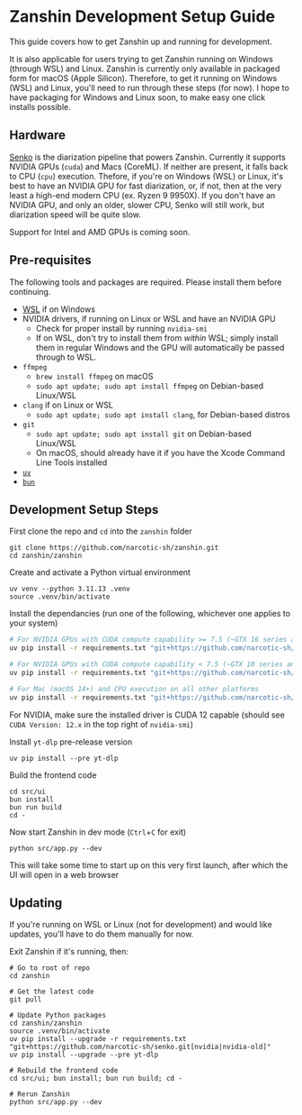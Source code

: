 # Zanshin Development Setup Guide
This guide covers how to get Zanshin up and running for development.

It is also applicable for users trying to get Zanshin running on Windows (through WSL) and Linux. Zanshin is currently only available in packaged form for macOS (Apple Silicon). Therefore, to get it running on Windows (WSL) and Linux, you'll need to run through these steps (for now). I hope to have packaging for Windows and Linux soon, to make easy one click installs possible.

## Hardware
[Senko](https://github.com/narcotic-sh/senko) is the diarization pipeline that powers Zanshin. Currently it supports NVIDIA GPUs (`cuda`) and Macs (CoreML). If neither are present, it falls back to CPU (`cpu`) execution. Thefore, if you're on Windows (WSL) or Linux, it's best to have an NVIDIA GPU for fast diarization, or, if not, then at the very least a high-end modern CPU (ex. Ryzen 9 9950X). If you don't have an NVIDIA GPU, and only an older, slower CPU, Senko will still work, but diarization speed will be quite slow.

Support for Intel and AMD GPUs is coming soon.

## Pre-requisites
The following tools and packages are required. Please install them before continuing.
- [WSL](https://learn.microsoft.com/en-us/windows/wsl/install) if on Windows
- NVIDIA drivers, if running on Linux or WSL and have an NVIDIA GPU
    - Check for proper install by running `nvidia-smi`
    - If on WSL, don't try to install them from _within_ WSL; simply install them in regular Windows and the GPU will automatically be passed through to WSL.
- `ffmpeg`
    - `brew install ffmpeg` on macOS
    - `sudo apt update; sudo apt install ffmpeg` on Debian-based Linux/WSL
- `clang` if on Linux or WSL
    - `sudo apt update; sudo apt install clang`, for Debian-based distros
- `git`
    - `sudo apt update; sudo apt install git` on Debian-based Linux/WSL
    - On macOS, should already have it if you have the Xcode Command Line Tools installed
- [`uv`](https://docs.astral.sh/uv/#installation)
- [`bun`](https://bun.com/docs/installation)

## Development Setup Steps
First clone the repo and `cd` into the `zanshin` folder
```
git clone https://github.com/narcotic-sh/zanshin.git
cd zanshin/zanshin
```
Create and activate a Python virtual environment
```
uv venv --python 3.11.13 .venv
source .venv/bin/activate
```
Install the dependancies (run one of the following, whichever one applies to your system)
```bash
# For NVIDIA GPUs with CUDA compute capability >= 7.5 (~GTX 16 series and newer)
uv pip install -r requirements.txt "git+https://github.com/narcotic-sh/senko.git[nvidia]"

# For NVIDIA GPUs with CUDA compute capability < 7.5 (~GTX 10 series and older)
uv pip install -r requirements.txt "git+https://github.com/narcotic-sh/senko.git[nvidia-old]"

# For Mac (macOS 14+) and CPU execution on all other platforms
uv pip install -r requirements.txt "git+https://github.com/narcotic-sh/senko.git"
```
For NVIDIA, make sure the installed driver is CUDA 12 capable (should see `CUDA Version: 12.x` in the top right of `nvidia-smi`)

Install `yt-dlp` pre-release version
```
uv pip install --pre yt-dlp
```
Build the frontend code
```
cd src/ui
bun install
bun run build
cd -
```
Now start Zanshin in dev mode (`Ctrl`+`C` for exit)
```
python src/app.py --dev
```
This will take some time to start up on this very first launch, after which the UI will open in a web browser

## Updating
If you're running on WSL or Linux (not for development) and would like updates, you'll have to do them manually for now.

Exit Zanshin if it's running, then:
```
# Go to root of repo
cd zanshin

# Get the latest code
git pull

# Update Python packages
cd zanshin/zanshin
source .venv/bin/activate
uv pip install --upgrade -r requirements.txt "git+https://github.com/narcotic-sh/senko.git[nvidia|nvidia-old]"
uv pip install --upgrade --pre yt-dlp

# Rebuild the frontend code
cd src/ui; bun install; bun run build; cd -

# Rerun Zanshin
python src/app.py --dev
```
